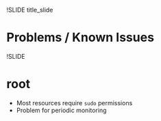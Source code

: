 !SLIDE title_slide

# Problems / Known Issues



!SLIDE

# root

* Most resources require `sudo` permissions
* Problem for periodic monitoring
